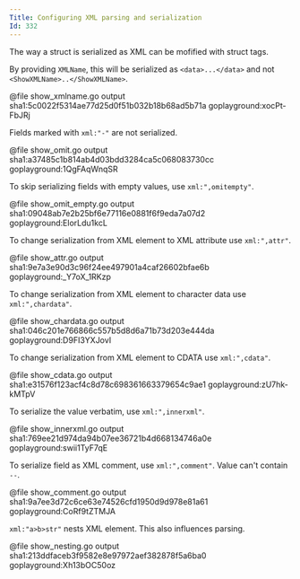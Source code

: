 ```yaml
---
Title: Configuring XML parsing and serialization
Id: 332
---
```


The way a struct is serialized as XML can be mofified with struct tags.

By providing `XMLName`, this will be serialized as `<data>...</data>` and not `<ShowXMLName>..</ShowXMLName>`.

@file show_xmlname.go output sha1:5c0022f5314ae77d25d0f51b032b18b68ad5b71a goplayground:xocPt-FbJRj

Fields marked with `xml:"-"` are not serialized.

@file show_omit.go output sha1:a37485c1b814ab4d03bdd3284ca5c068083730cc goplayground:1QgFAqWnqSR

To skip serializing fields with empty values, use `xml:",omitempty"`.

@file show_omit_empty.go output sha1:09048ab7e2b25bf6e77116e0881f6f9eda7a07d2 goplayground:ElorLdu1kcL

To change serialization from XML element to XML attribute use `xml:",attr"`.

@file show_attr.go output sha1:9e7a3e90d3c96f24ee497901a4caf26602bfae6b goplayground:_Y7oX_1RKzp

To change serialization from XML element to character data use `xml:",chardata"`.

@file show_chardata.go output sha1:046c201e766866c557b5d8d6a71b73d203e444da goplayground:D9FI3YXJovI

To change serialization from XML element to CDATA use `xml:",cdata"`.

@file show_cdata.go output sha1:e31576f123acf4c8d78c698361663379654c9ae1 goplayground:zU7hk-kMTpV

To serialize the value verbatim, use `xml:",innerxml"`.

@file show_innerxml.go output sha1:769ee21d974da94b07ee36721b4d668134746a0e goplayground:swii1TyF7qE

To serialize field as XML comment, use `xml:",comment"`. Value can't contain `--`.

@file show_comment.go output sha1:9a7ee3d72c6ce63e74526cfd1950d9d978e81a61 goplayground:CoRf9tZTMJA

`xml:"a>b>str"` nests XML element. This also influences parsing.

@file show_nesting.go output sha1:213ddfaceb3f9582e8e97972aef382878f5a6ba0 goplayground:Xh13bOC50oz
